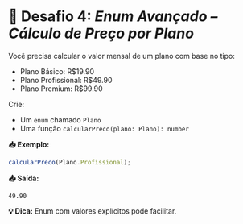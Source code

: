 # 📄 Desafio 4: *Enum Avançado – Cálculo de Preço por Plano*

Você precisa calcular o valor mensal de um plano com base no tipo:

* Plano Básico: R\$19.90
* Plano Profissional: R\$49.90
* Plano Premium: R\$99.90

Crie:

* Um `enum` chamado `Plano`
* Uma função `calcularPreco(plano: Plano): number`

**📥 Exemplo:**

```ts
calcularPreco(Plano.Profissional);
```

**📤 Saída:**

```
49.90
```

**💡 Dica:** Enum com valores explícitos pode facilitar.
